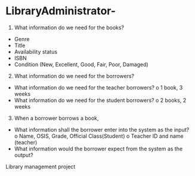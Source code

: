 # LibraryAdministrator-
1)	What information do we need for the books?
-	Genre
-	Title
-	Availability status
-	ISBN
-	Condition (New, Excellent, Good, Fair, Poor, Damaged)

2)	What information do we need for the borrowers? 
-	What information do we need for the teacher borrowers? 
o	1 book, 3 weeks
-	What information do we need for the student borrowers?
o	2 books, 2 weeks

3)	When a borrower borrows a book, 
-	What information shall the borrower enter into the system as the input?
o	Name, OSIS, Grade, Official Class(Student)
o	Teacher ID and name (teacher)
-	What information would the borrower expect from the system as the output?


Library management project 
